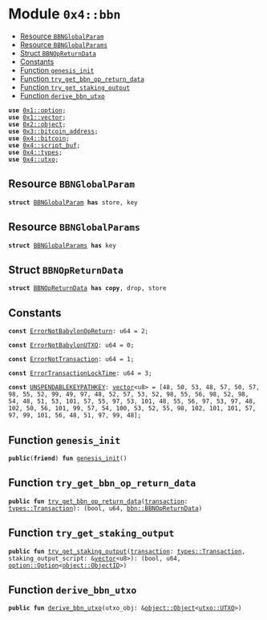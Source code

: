 
<a name="0x4_bbn"></a>

# Module `0x4::bbn`



-  [Resource `BBNGlobalParam`](#0x4_bbn_BBNGlobalParam)
-  [Resource `BBNGlobalParams`](#0x4_bbn_BBNGlobalParams)
-  [Struct `BBNOpReturnData`](#0x4_bbn_BBNOpReturnData)
-  [Constants](#@Constants_0)
-  [Function `genesis_init`](#0x4_bbn_genesis_init)
-  [Function `try_get_bbn_op_return_data`](#0x4_bbn_try_get_bbn_op_return_data)
-  [Function `try_get_staking_output`](#0x4_bbn_try_get_staking_output)
-  [Function `derive_bbn_utxo`](#0x4_bbn_derive_bbn_utxo)


<pre><code><b>use</b> <a href="">0x1::option</a>;
<b>use</b> <a href="">0x1::vector</a>;
<b>use</b> <a href="">0x2::object</a>;
<b>use</b> <a href="">0x3::bitcoin_address</a>;
<b>use</b> <a href="bitcoin.md#0x4_bitcoin">0x4::bitcoin</a>;
<b>use</b> <a href="script_buf.md#0x4_script_buf">0x4::script_buf</a>;
<b>use</b> <a href="types.md#0x4_types">0x4::types</a>;
<b>use</b> <a href="utxo.md#0x4_utxo">0x4::utxo</a>;
</code></pre>



<a name="0x4_bbn_BBNGlobalParam"></a>

## Resource `BBNGlobalParam`



<pre><code><b>struct</b> <a href="bbn.md#0x4_bbn_BBNGlobalParam">BBNGlobalParam</a> <b>has</b> store, key
</code></pre>



<a name="0x4_bbn_BBNGlobalParams"></a>

## Resource `BBNGlobalParams`



<pre><code><b>struct</b> <a href="bbn.md#0x4_bbn_BBNGlobalParams">BBNGlobalParams</a> <b>has</b> key
</code></pre>



<a name="0x4_bbn_BBNOpReturnData"></a>

## Struct `BBNOpReturnData`



<pre><code><b>struct</b> <a href="bbn.md#0x4_bbn_BBNOpReturnData">BBNOpReturnData</a> <b>has</b> <b>copy</b>, drop, store
</code></pre>



<a name="@Constants_0"></a>

## Constants


<a name="0x4_bbn_ErrorNotBabylonOpReturn"></a>



<pre><code><b>const</b> <a href="bbn.md#0x4_bbn_ErrorNotBabylonOpReturn">ErrorNotBabylonOpReturn</a>: u64 = 2;
</code></pre>



<a name="0x4_bbn_ErrorNotBabylonUTXO"></a>



<pre><code><b>const</b> <a href="bbn.md#0x4_bbn_ErrorNotBabylonUTXO">ErrorNotBabylonUTXO</a>: u64 = 0;
</code></pre>



<a name="0x4_bbn_ErrorNotTransaction"></a>



<pre><code><b>const</b> <a href="bbn.md#0x4_bbn_ErrorNotTransaction">ErrorNotTransaction</a>: u64 = 1;
</code></pre>



<a name="0x4_bbn_ErrorTransactionLockTime"></a>



<pre><code><b>const</b> <a href="bbn.md#0x4_bbn_ErrorTransactionLockTime">ErrorTransactionLockTime</a>: u64 = 3;
</code></pre>



<a name="0x4_bbn_UNSPENDABLEKEYPATHKEY"></a>



<pre><code><b>const</b> <a href="bbn.md#0x4_bbn_UNSPENDABLEKEYPATHKEY">UNSPENDABLEKEYPATHKEY</a>: <a href="">vector</a>&lt;u8&gt; = [48, 50, 53, 48, 57, 50, 57, 98, 55, 52, 99, 49, 97, 48, 52, 57, 53, 52, 98, 55, 56, 98, 52, 98, 54, 48, 51, 53, 101, 57, 55, 97, 53, 101, 48, 55, 56, 97, 53, 97, 48, 102, 50, 56, 101, 99, 57, 54, 100, 53, 52, 55, 98, 102, 101, 101, 57, 97, 99, 101, 56, 48, 51, 97, 99, 48];
</code></pre>



<a name="0x4_bbn_genesis_init"></a>

## Function `genesis_init`



<pre><code><b>public</b>(<b>friend</b>) <b>fun</b> <a href="bbn.md#0x4_bbn_genesis_init">genesis_init</a>()
</code></pre>



<a name="0x4_bbn_try_get_bbn_op_return_data"></a>

## Function `try_get_bbn_op_return_data`



<pre><code><b>public</b> <b>fun</b> <a href="bbn.md#0x4_bbn_try_get_bbn_op_return_data">try_get_bbn_op_return_data</a>(<a href="">transaction</a>: <a href="types.md#0x4_types_Transaction">types::Transaction</a>): (bool, u64, <a href="bbn.md#0x4_bbn_BBNOpReturnData">bbn::BBNOpReturnData</a>)
</code></pre>



<a name="0x4_bbn_try_get_staking_output"></a>

## Function `try_get_staking_output`



<pre><code><b>public</b> <b>fun</b> <a href="bbn.md#0x4_bbn_try_get_staking_output">try_get_staking_output</a>(<a href="">transaction</a>: <a href="types.md#0x4_types_Transaction">types::Transaction</a>, staking_output_script: &<a href="">vector</a>&lt;u8&gt;): (bool, u64, <a href="_Option">option::Option</a>&lt;<a href="_ObjectID">object::ObjectID</a>&gt;)
</code></pre>



<a name="0x4_bbn_derive_bbn_utxo"></a>

## Function `derive_bbn_utxo`



<pre><code><b>public</b> <b>fun</b> <a href="bbn.md#0x4_bbn_derive_bbn_utxo">derive_bbn_utxo</a>(utxo_obj: &<a href="_Object">object::Object</a>&lt;<a href="utxo.md#0x4_utxo_UTXO">utxo::UTXO</a>&gt;)
</code></pre>
